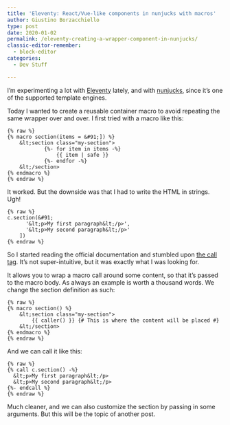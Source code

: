 ```yaml
---
title: 'Eleventy: React/Vue-like components in nunjucks with macros'
author: Giustino Borzacchiello
type: post
date: 2020-01-02
permalink: /eleventy-creating-a-wrapper-component-in-nunjucks/
classic-editor-remember:
  - block-editor
categories:
  - Dev Stuff

---
```

I&#8217;m experimenting a lot with [Eleventy][1] lately, and with [nunjucks][2], since it&#8217;s one of the supported template engines.

Today I wanted to create a reusable container macro to avoid repeating the same wrapper over and over. I first tried with a macro like this:

```
{% raw %}
{% macro section(items = &#91;]) %}
    &lt;section class="my-section">
            {%- for item in items -%}
                {{ item | safe }}
            {%- endfor -%}
    &lt;/section>
{% endmacro %}
{% endraw %}
```

It worked. But the downside was that I had to write the HTML in strings. Ugh!

```
{% raw %}
c.section(&#91;
      '&lt;p>My first paragraph&lt;/p>',
      '&lt;p>My second paragraph&lt;/p>'
    ])
{% endraw %}
```

So I started reading the official documentation and stumbled upon [the call tag][3]. It&#8217;s not super-intuitive, but it was exactly what I was looking for. 

It allows you to wrap a macro call around some content, so that it&#8217;s passed to the macro body. As always an example is worth a thousand words. We change the section definition as such:

```
{% raw %}
{% macro section() %}
    &lt;section class="my-section">
        {{ caller() }} {# This is where the content will be placed #}
    &lt;/section>
{% endmacro %}
{% endraw %}
```

And we can call it like this:

```
{% raw %}
{% call c.section() -%}
  &lt;p>My first paragraph&lt;/p>
  &lt;p>My second paragraph&lt;/p>
{%- endcall %}
{% endraw %}
```

Much cleaner, and we can also customize the section by passing in some arguments. But this will be the topic of another post.

 [1]: https://www.11ty.dev/
 [2]: https://mozilla.github.io/nunjucks/
 [3]: https://mozilla.github.io/nunjucks/templating.html#call